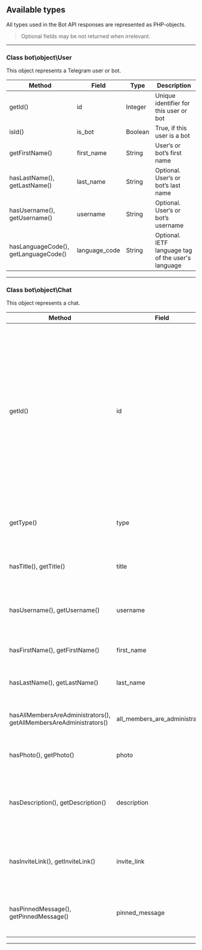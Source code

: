 ## Available types
All types used in the Bot API responses are represented as PHP-objects.
> Optional fields may be not returned when irrelevant.
 
 ---

### Class bot\object\User
This object represents a Telegram user or bot.

Method|Field|Type|Description
------|-----|----|-----------
getId()|id|Integer|Unique identifier for this user or bot
isId()|is_bot|Boolean|True, if this user is a bot
getFirstName()|first_name|String|User‘s or bot’s first name
hasLastName(), getLastName()|last_name|String|Optional. User‘s or bot’s last name
hasUsername(), getUsername()|username|String|Optional. User‘s or bot’s username
hasLanguageCode(), getLanguageCode()|language_code|String|Optional. IETF language tag of the user's language

---

### Class bot\object\Chat
This object represents a chat.

Method|Field|Type|Description
------|-----|----|-----------
getId()|id|Integer|Unique identifier for this chat. This number may be greater than 32 bits and some programming languages may have difficulty/silent defects in interpreting it. But it is smaller than 52 bits, so a signed 64 bit integer or double-precision float type are safe for storing this identifier.
getType()|type|String|Type of chat, can be either “private”, “group”, “supergroup” or “channel”
hasTitle(), getTitle()|title|String|Optional. Title, for supergroups, channels and group chats
hasUsername(), getUsername()|username|String|Optional. Username, for private chats, supergroups and channels if available
hasFirstName(), getFirstName()|first_name|String|Optional. First name of the other party in a private chat
hasLastName(), getLastName()|last_name|String|Optional. Last name of the other party in a private chat
hasAllMembersAreAdministrators(), getAllMembersAreAdministrators()|all_members_are_administrators|Boolean|Optional. True if a group has ‘All Members Are Admins’ enabled.
hasPhoto(), getPhoto()|photo|ChatPhoto|Optional. Chat photo. Returned only in getChat.
hasDescription(), getDescription()|description|String|Optional. Description, for supergroups and channel chats. Returned only in getChat.
hasInviteLink(), getInviteLink()|invite_link|String|Optional. Chat invite link, for supergroups and channel chats. Returned only in getChat.
hasPinnedMessage(), getPinnedMessage()|pinned_message|Message|Optional. Pinned message, for supergroups. Returned only in getChat.

---
